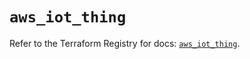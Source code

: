 # `aws_iot_thing`

Refer to the Terraform Registry for docs: [`aws_iot_thing`](https://registry.terraform.io/providers/hashicorp/aws/6.8.0/docs/resources/iot_thing).
